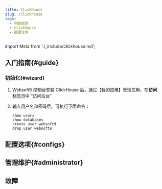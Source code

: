 ```yaml
---
title: ClickHouse
slug: /clickhouse
tags:
  - 列数据库
  - clickhouse
  - 数据仓库
---
```


import Meta from './_include/clickhouse.md';

<Meta name="meta" />

## 入门指南{#guide}

### 初始化{#wizard}

1. Websoft9 控制台安装 ClickHouse 后，通过【我的应用】管理应用，在**访问**标签页中 “访问后台”

2. 输入用户名和密码后，可执行下面命令：

    ```
    show users
    show databases
    create user websoft9
    drop user websoft9
    ```

## 配置选项{#configs}


## 管理维护{#administrator}

## 故障

